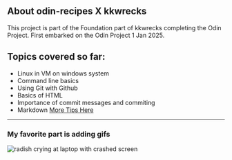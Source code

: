 ## About odin-recipes X kkwrecks

This project is part of the Foundation part of kkwrecks completing the Odin Project.
First embarked on the Odin Project 1 Jan 2025.

## Topics covered so far:

- Linux in VM on windows system
- Command line basics
- Using Git with Github 
- Basics of HTML
- Importance of commit messages and commiting 
- Markdown <a href="https://www.markdownguide.org/basic-syntax" target="_blank">More Tips Here</a>

***

### My favorite part is adding gifs

![radish crying at laptop with crashed screen](https://media1.giphy.com/media/v1.Y2lkPTc5MGI3NjExcXA5bTVoM2ZrcXZxYWZhcjN2ZWprMXY0emhzaG5xdWh0d3VhYW5tdCZlcD12MV9pbnRlcm5hbF9naWZfYnlfaWQmY3Q9Zw/XOijEXIPqGCC4M1w1F/giphy.webp)


